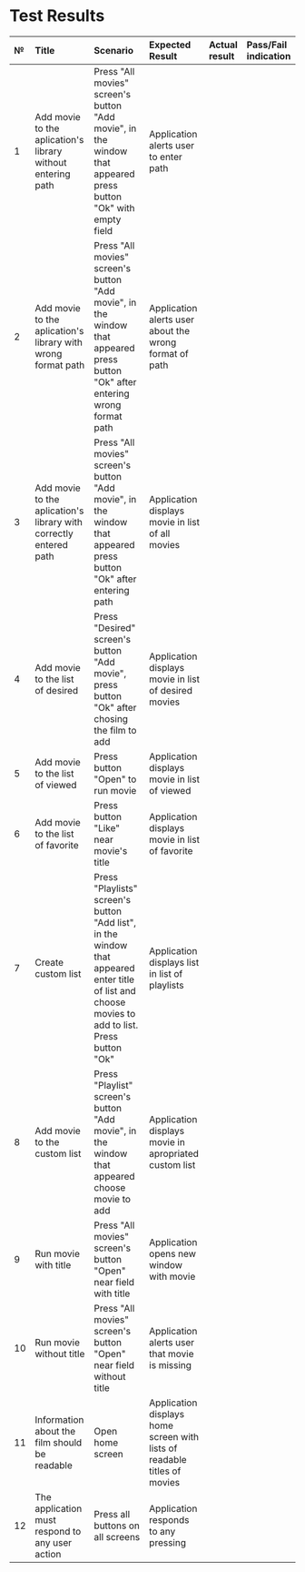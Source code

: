 # Test Results


| № | Title | Scenario | Expected Result | Actual result | Pass/Fail indication |
|:---|:---|:---|:---|:---|:---|
| 1 | Add movie to the aplication's library without entering path | Press "All movies" screen's button "Add movie", in the window that appeared press button "Ok" with empty field | Application alerts user to enter path |  |  |
| 2 | Add movie to the aplication's library with wrong format path | Press "All movies" screen's button "Add movie", in the window that appeared press button "Ok" after entering wrong format path | Application alerts user about the wrong format of path |  |  |
| 3 | Add movie to the aplication's library with correctly entered path| Press "All movies" screen's button "Add movie", in the window that appeared press button "Ok" after entering path | Application displays movie in list of all movies |  |  |
| 4 | Add movie to the list of desired | Press "Desired" screen's button "Add movie", press button "Ok" after chosing the film to add | Application displays movie in list of desired movies| | |
| 5 | Add movie to the list of viewed | Press button "Open" to run movie | Application displays movie in list of viewed |  |  |
| 6 | Add movie to the list of favorite | Press button "Like" near movie's title | Application displays movie in list of favorite |  |  |
| 7 | Create custom list | Press "Playlists" screen's button "Add list", in the window that appeared enter title of list and choose movies to add to list. Press button "Ok" | Application displays list in list of playlists |  |  |
| 8 | Add movie to the custom list | Press "Playlist" screen's button "Add movie", in the window that appeared choose movie to add | Application displays movie in apropriated custom list |  |  |
| 9 | Run movie with title | Press "All movies" screen's button "Open" near field with title | Application opens new window with movie |  |  |
| 10 | Run movie without title | Press "All movies" screen's button "Open" near field without title | Application alerts user that movie is missing |  |  |
| 11 | Information about the film should be readable | Open home screen | Application displays home screen with lists of readable titles of movies |  |  |
| 12 | The application must respond to any user action | Press all buttons on all screens | Application responds to any pressing |  |  | 
